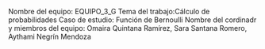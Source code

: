 Nombre del equipo: EQUIPO_3_G
Tema del trabajo:Cálculo de probabilidades
Caso de estudio: Función de Bernoulli
Nombre del cordinadr y miembros del equipo: Omaira Quintana Ramírez, Sara Santana Romero, Aythami Negrín Mendoza
